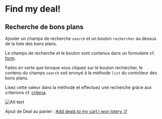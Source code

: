 # Find my deal!

## Recherche de bons plans

Ajouter un champs de recherche <code>search</code> et un bouton <code>rechercher</code> au dessus de la liste des bons plans.

Le champs de recherche et le bouton sont contenus dans un formulaire cf. [form](http://grails.org/doc/2.3.4/ref/Tags/form.html).

Faites en sorte que lorsque vous cliquez sur le bouton rechercher, le contenu du champs <code>search</code> soit envoyé à la méthode <code>list</code> du contrôleur des bons plans.

Lisez cette valeur dans la méthode et effectuez une recherche grâce aux criterions cf. [criteria](http://grails.org/doc/2.3.x/ref/Domain%20Classes/createCriteria.html).

![Alt text](https://raw2.github.com/larpomatic/larpo-deals/master/hands-on/img/deal_list_criteria.png)

Ajout de Deal au panier : [Add deals to my cart I won lotery :)!](p4.md)
